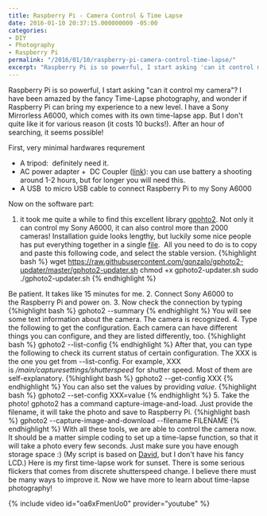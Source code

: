 ```yaml
---
title: Raspberry Pi - Camera Control & Time Lapse
date: 2016-01-10 20:37:15.000000000 -05:00
categories:
- DIY
- Photography
- Raspberry Pi
permalink: "/2016/01/10/raspberry-pi-camera-control-time-lapse/"
excerpt: "Raspberry Pi is so powerful, I start asking 'can it control my camera'? "
---
```

Raspberry Pi is so powerful, I start asking "can it control my camera"? I have been amazed by the fancy Time-Lapse photography, and wonder if Raspberry Pi can bring my experience to a new level. I have a Sony Mirrorless A6000, which comes with its own time-lapse app. But I don't quite like it for various reason (it costs 10 bucks!).
After an hour of searching, it seems possible!

First, very minimal hardwares requrement

* A tripod:  definitely need it.
* AC power adapter +  DC Coupler ([link](http://www.amazon.com/gp/product/B0083EQS3I?psc=1&amp;redirect=true&amp;ref_=ox_sc_act_title_1&amp;smid=AA3DL1YN5S7YK)): you can use battery a shooting around 1-2 hours, but for longer you will need this.
* A USB  to micro USB cable to connect Raspberry Pi to my Sony A6000

Now on the software part:
1. it took me quite a while to find this excellent library [gpohto2](http://gphoto.sourceforge.net/). Not only it can control my Sony A6000, it can also control more than 2000 cameras! Installation guide looks lengthy, but luckily some nice people has put everything together in a single [file](https://github.com/gonzalo/gphoto2-updater).  All you need to do is to copy and paste this following code, and select the stable version.
{%highlight bash %}
wget https://raw.githubusercontent.com/gonzalo/gphoto2-updater/master/gphoto2-updater.sh 
chmod +x gphoto2-updater.sh 
sudo ./gphoto2-updater.sh
{% endhighlight %}

Be patient. It takes like 15 minutes for me.
2. Connect Sony A6000 to the Raspberry Pi and power on.
3. Now check the connection by typing
{%highlight bash %}
gphoto2 --summary
{% endhighlight %}
You will see some text information about the camera. The camera is recognized.
4. Type the following to get the configuration. Each camera can have different things you can configure, and they are listed differently, too.
{%highlight bash %}
gphoto2 --list-config
{% endhighlight %}
After that, you can type the following to check its current status of certain configuration. The XXX is the one you get from --list-config. For example, XXX is _/main/capturesettings/shutterspeed_ for shutter speed. Most of them are self-explanatory.
{%highlight bash %}
gphoto2 --get-config XXX
{% endhighlight %}
You can also set the values by providing _value_.
{%highlight bash %}
gphoto2 --set-config XXX=value
{% endhighlight %}
5. Take the photo! gphoto2 has a command capture-image-and-load. Just provide the filename, it will take the photo and save to Raspberry Pi.
{%highlight bash %}
gphoto2 --capture-image-and-download --filename FILENAME
{% endhighlight %}
With all these tools, we are able to control the camera now. It should be a matter simple coding to set up a time-lapse function, so that it will take a photo every few seconds. Just make sure you have enough storage space :)
(My script is based on [David](http://blog.davidsingleton.org/raspberry-pi-timelapse-controller/), but I don't have his fancy LCD.)
Here is my first time-lapse work for sunset. There is some serious flickers that comes from discrete shutterspeed change. I believe there must be many ways to improve it. Now we have more to learn about time-lapse photography!

{% include video id="oa6xFmenUo0" provider="youtube" %}